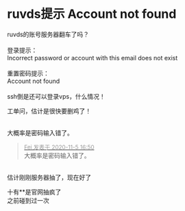 # ruvds提示 Account not found


ruvds的账号服务器翻车了吗？<br />
<br />
登录提示：<br />
Incorrect password or account with this email does not exist<br />
<br />
重置密码提示：<br />
Account not found<br />
<br />
ssh倒是还可以登录vps，什么情况！<br />


工单问，估计是很快要删鸡了！<br />
<br />
<img src="static/image/smiley/default/lol.gif" smilieid="12" border="0" alt="" /><img src="static/image/smiley/default/lol.gif" smilieid="12" border="0" alt="" /><img src="static/image/smiley/default/lol.gif" smilieid="12" border="0" alt="" />

大概率是密码输入错了。

<div class="quote"><blockquote><font size="2"><a href="https://www.hostloc.com/forum.php?mod=redirect&amp;goto=findpost&amp;pid=9407408&amp;ptid=762856" target="_blank"><font color="#999999">Fei 发表于 2020-11-5 16:50</font></a></font><br />
大概率是密码输入错了。</blockquote></div><br />
估计刚刚服务器抽了，现在好了<img src="static/image/smiley/default/biggrin.gif" smilieid="3" border="0" alt="" />

十有**是官网抽疯了<br />
之前碰到过一次
